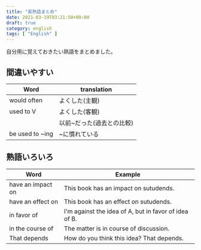 ```yaml
---
title: "英熟語まとめ"
date: 2021-03-19T03:21:50+09:00
draft: true
category: english
tags: [ "English" ]
---
```


自分用に覚えておきたい熟語をまとめました。

<!--more-->

## 間違いやすい

| Word            | translation    |
| --------------- | -------------- |
| would often     | よくした(主観)       |
| used to V       | よくした(客観)       |
|                 | 以前~だった(過去との比較) |
| be used to ~ing | ~に慣れている        |

## 熟語いろいろ

| Word              | Example                                               |
| ----------------- | ----------------------------------------------------- |
| have an impact on | This book has an impact on sutudends.                 |
| have an effect on | This book has an effect on sutudends.                 |
| in favor of       | I'm against the idea of A, but in favor of idea of B. |
| in the course of  | The matter is in course of discussion.                |
| That depends      | How do you think this idea? That depends.             |